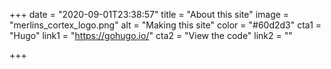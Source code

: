 +++
date = "2020-09-01T23:38:57"
title = "About this site"
image = "merlins_cortex_logo.png"
alt = "Making this site"
color = "#60d2d3"
cta1 = "Hugo"
link1 = "https://gohugo.io/"
cta2 = "View the code"
link2 = ""


+++
